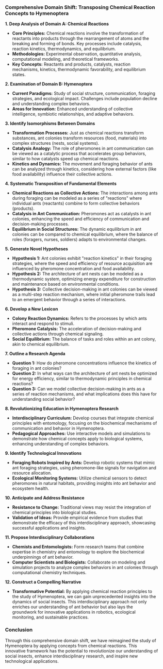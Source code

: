 ### Comprehensive Domain Shift: Transposing Chemical Reaction Concepts to Hymenoptera

**1. Deep Analysis of Domain A: Chemical Reactions**
- **Core Principles:** Chemical reactions involve the transformation of reactants into products through the rearrangement of atoms and the breaking and forming of bonds. Key processes include catalysis, reaction kinetics, thermodynamics, and equilibrium.
- **Methodologies:** Experimental observation, quantitative analysis, computational modeling, and theoretical frameworks.
- **Key Concepts:** Reactants and products, catalysts, reaction mechanisms, kinetics, thermodynamic favorability, and equilibrium states.

**2. Examination of Domain B: Hymenoptera**
- **Current Paradigms:** Study of social structure, communication, foraging strategies, and ecological impact. Challenges include population decline and understanding complex behaviors.
- **Areas for Innovation:** Enhanced understanding of collective intelligence, symbiotic relationships, and adaptive behaviors.

**3. Identify Isomorphisms Between Domains**
- **Transformation Processes:** Just as chemical reactions transform substances, ant colonies transform resources (food, materials) into complex structures (nests, social systems).
- **Catalysis Analogy:** The role of pheromones in ant communication can be viewed as a catalytic process that accelerates group behaviors, similar to how catalysts speed up chemical reactions.
- **Kinetics and Dynamics:** The movement and foraging behavior of ants can be analyzed through kinetics, considering how external factors (like food availability) influence their collective actions.

**4. Systematic Transposition of Fundamental Elements**
- **Chemical Reactions as Collective Actions:** The interactions among ants during foraging can be modeled as a series of "reactions" where individual ants (reactants) combine to form collective behaviors (products).
- **Catalysis in Ant Communication:** Pheromones act as catalysts in ant colonies, enhancing the speed and efficiency of communication and decision-making processes.
- **Equilibrium in Social Structures:** The dynamic equilibrium in ant colonies can be compared to chemical equilibrium, where the balance of roles (foragers, nurses, soldiers) adapts to environmental changes.

**5. Generate Novel Hypotheses**
- **Hypothesis 1:** Ant colonies exhibit "reaction kinetics" in their foraging strategies, where the speed and efficiency of resource acquisition are influenced by pheromone concentration and food availability.
- **Hypothesis 2:** The architecture of ant nests can be modeled as a thermodynamic system, optimizing energy expenditure for construction and maintenance based on environmental conditions.
- **Hypothesis 3:** Collective decision-making in ant colonies can be viewed as a multi-step reaction mechanism, where initial pheromone trails lead to an emergent behavior through a series of interactions.

**6. Develop a New Lexicon**
- **Colony Reaction Dynamics:** Refers to the processes by which ants interact and respond to stimuli.
- **Pheromone Catalysis:** The acceleration of decision-making and collective actions through chemical signaling.
- **Social Equilibrium:** The balance of tasks and roles within an ant colony, akin to chemical equilibrium.

**7. Outline a Research Agenda**
- **Question 1:** How do pheromone concentrations influence the kinetics of foraging in ant colonies?
- **Question 2:** In what ways can the architecture of ant nests be optimized for energy efficiency, similar to thermodynamic principles in chemical reactions?
- **Question 3:** Can we model collective decision-making in ants as a series of reaction mechanisms, and what implications does this have for understanding social behavior?

**8. Revolutionizing Education in Hymenoptera Research**
- **Interdisciplinary Curriculum:** Develop courses that integrate chemical principles with entomology, focusing on the biochemical mechanisms of communication and behavior in Hymenoptera.
- **Pedagogical Approaches:** Use interactive models and simulations to demonstrate how chemical concepts apply to biological systems, enhancing understanding of complex behaviors.

**9. Identify Technological Innovations**
- **Foraging Robots Inspired by Ants:** Develop robotic systems that mimic ant foraging strategies, using pheromone-like signals for navigation and resource allocation.
- **Ecological Monitoring Systems:** Utilize chemical sensors to detect pheromones in natural habitats, providing insights into ant behavior and ecosystem health.

**10. Anticipate and Address Resistance**
- **Resistance to Change:** Traditional views may resist the integration of chemical principles into biological studies. 
- **Validation of Ideas:** Provide empirical evidence from studies that demonstrate the efficacy of this interdisciplinary approach, showcasing successful applications and insights.

**11. Propose Interdisciplinary Collaborations**
- **Chemists and Entomologists:** Form research teams that combine expertise in chemistry and entomology to explore the biochemical underpinnings of ant behavior.
- **Computer Scientists and Biologists:** Collaborate on modeling and simulation projects to analyze complex behaviors in ant colonies through computational chemistry techniques.

**12. Construct a Compelling Narrative**
- **Transformative Potential:** By applying chemical reaction principles to the study of Hymenoptera, we can gain unprecedented insights into the dynamics of social insects. This interdisciplinary approach not only enriches our understanding of ant behavior but also lays the groundwork for innovative applications in robotics, ecological monitoring, and sustainable practices.

### Conclusion
Through this comprehensive domain shift, we have reimagined the study of Hymenoptera by applying concepts from chemical reactions. This innovative framework has the potential to revolutionize our understanding of social insects, enhance interdisciplinary research, and inspire new technological applications.